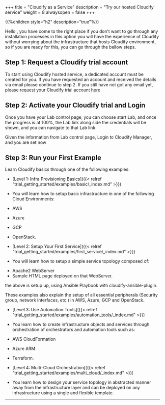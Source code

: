 +++
title = "Cloudify as a Service"
description = "Try our hosted Cloudify service"
weight = 8
alwaysopen = false
+++

{{%children style="h2" description="true"%}}

Hello , you have come to the right place if you don't want to go through any installation processes
in this option you will have the experience of Cloudify without worrying about the infrastructure
that hosts Cloudify environment, so if you are ready for this, you can go through the bellow steps.


## Step 1: Request a Cloudify trial account

To start using Cloudify hosted service, a dedicated account must be created for you.
If you have requested an account and received the details via email please continue to step 2.
If you still have not got any email yet,
please request your Cloudify trial account [here](https://cloudify.co/hostedcloudify-2/)

## Step 2: Activate your Cloudify trial and Login

Once you have your Lab control page,
you can choose start Lab, and once the progress is at 100%,
the Lab link along side the credentials will be shown,
and you can navigate to that Lab link.

Given the information from Lab control page,
Login to Cloudify Manager, and you are set now

## Step 3: Run your First Example

Learn Cloudify basics through one of the following examples:

* [Level 1: Infra Provisioning Basics]({{< relref "trial_getting_started/examples/basic/_index.md" >}})

- You will learn how to setup basic infrastructure in one of the following Cloud Environments:

 * AWS
 * Azure
 * GCP
 * OpenStack.

* [Level 2: Setup Your First Service]({{< relref "trial_getting_started/examples/first_service/_index.md" >}})

- You will learn how to setup a simple service topology composed of:

 * Apache2 WebServer
 * Sample HTML page deployed on that WebServer.

 the above is setup up, using Ansible Playbook with cloudify-ansible-plugin.

 These examples also explain the setup of all essential peripherals
 (Security group, network interfaces, etc.) in AWS, Azure, GCP and OpenStack.

* [Level 3: Use Automation Tools]({{< relref "trial_getting_started/examples/automation_tools/_index.md" >}})

- You learn how to create infrastructure objects and services through orchestration
  of orchestrators and automation tools such as:

 * AWS CloudFormation
 * Azure ARM
 * Terraform.

* [Level 4: Multi-Cloud Orchestration]({{< relref "trial_getting_started/examples/multi_cloud/_index.md" >}})

- You learn how to design your service topology in abstracted manner away from the infrastructure layer
  and can be deployed on any infrastructure using a single and flexible template.

___
